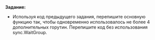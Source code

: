 **Задание:**
- Используя код предыдущего задания, перепишите основную функцию так, чтобы одновременно использовалось не более 4 дополнительных горутин.
Перепишите код без использования sync.WaitGroup.